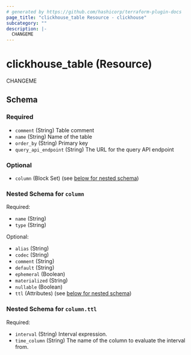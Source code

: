 ```yaml
---
# generated by https://github.com/hashicorp/terraform-plugin-docs
page_title: "clickhouse_table Resource - clickhouse"
subcategory: ""
description: |-
  CHANGEME
---
```


# clickhouse_table (Resource)

CHANGEME



<!-- schema generated by tfplugindocs -->
## Schema

### Required

- `comment` (String) Table comment
- `name` (String) Name of the table
- `order_by` (String) Primary key
- `query_api_endpoint` (String) The URL for the query API endpoint

### Optional

- `column` (Block Set) (see [below for nested schema](#nestedblock--column))

<a id="nestedblock--column"></a>
### Nested Schema for `column`

Required:

- `name` (String)
- `type` (String)

Optional:

- `alias` (String)
- `codec` (String)
- `comment` (String)
- `default` (String)
- `ephemeral` (Boolean)
- `materialized` (String)
- `nullable` (Boolean)
- `ttl` (Attributes) (see [below for nested schema](#nestedatt--column--ttl))

<a id="nestedatt--column--ttl"></a>
### Nested Schema for `column.ttl`

Required:

- `interval` (String) Interval expression.
- `time_column` (String) The name of the column to evaluate the interval from.
